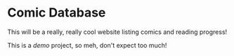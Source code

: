 # Comic Database

This will be a really, really cool website listing comics and reading progress!

This is a _demo_ project, so meh, don't expect too much!
